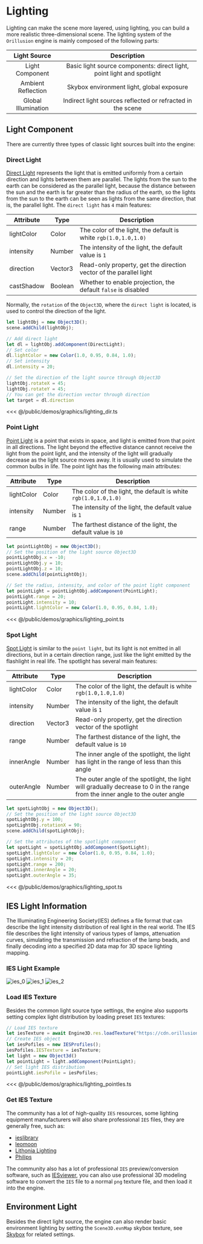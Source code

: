 # Lighting

Lighting can make the scene more layered, using lighting, you can build a more realistic three-dimensional scene. The
lighting system of the `Orillusion` engine is mainly composed of the following parts:

|     Light Source     |                              Description                               |
|:--------------------:|:----------------------------------------------------------------------:|
|   Light Component    | Basic light source components: direct light, point light and spotlight |
|  Ambient Reflection  |               Skybox environment light, global exposure                |
| Global  Illumination |       Indirect light sources reflected or refracted in the scene       |

## Light Component

There are currently three types of classic light sources built into the engine:

### Direct Light

[Direct Light](/api/classes/DirectLight) represents the light that is emitted uniformly from a certain direction and lights between them are parallel. The lights from the sun to the earth can be considered as the parallel light, because the distance between the sun and the earth is far greater than the radius of the earth, so the lights from the sun to the earth can be seen as lights from the same direction, that is, the parallel light. The `direct light` has `4` main features:

| Attribute  | Type    | Description                                                        |
|------------|---------|--------------------------------------------------------------------|
| lightColor | Color   | The color of the light, the default is white `rgb(1.0,1.0,1.0)`    |
| intensity  | Number  | The intensity of the light, the default value is `1`               |
| direction  | Vector3 | Read-only property, get the direction vector of the parallel light |
| castShadow | Boolean | Whether to enable projection, the default `false` is disabled      |

Normally, the `rotation` of the `Object3D`, where the `direct light` is located, is used to control the direction of the light.

```ts
let lightObj = new Object3D();
scene.addChild(lightObj);

// Add direct light
let dl = lightObj.addComponent(DirectLight);
// Set color
dl.lightColor = new Color(1.0, 0.95, 0.84, 1.0);
// Set intensity
dl.intensity = 20;

// Set the direction of the light source through Object3D
lightObj.rotateX = 45;
lightObj.rotateY = 45;
// You can get the direction vector through direction
let target = dl.direction
```

<Demo :height="500" src="/demos/graphics/lighting_dir.ts"></Demo>

<<< @/public/demos/graphics/lighting_dir.ts

### Point Light

[Point Light](/api/classes/PointLight) is a point that exists in space, and light is emitted from that point in all
directions. The light beyond the effective distance cannot receive the light from the point light, and the intensity of
the light will gradually decrease as the light source moves away. It is usually used to simulate the common bulbs in
life. The point light has the following main attributes:

| Attribute  | Type   | Description                                                     |
|------------|--------|-----------------------------------------------------------------|
| lightColor | Color  | The color of the light, the default is white `rgb(1.0,1.0,1.0)` |
| intensity  | Number | The intensity of the light, the default value is `1`            |
| range      | Number | The farthest distance of the light, the default value is `10`   |

```ts
let pointLightObj = new Object3D();
// Set the position of the light source Object3D
pointLightObj.x = -10;
pointLightObj.y = 10;
pointLightObj.z = 10;
scene.addChild(pointLightObj);

// Set the radius, intensity, and color of the point light component
let pointLight = pointLightObj.addComponent(PointLight);
pointLight.range = 20;
pointLight.intensity = 10;
pointLight.lightColor = new Color(1.0, 0.95, 0.84, 1.0);
```

<Demo :height="500" src="/demos/graphics/lighting_point.ts"></Demo>

<<< @/public/demos/graphics/lighting_point.ts

### Spot Light

[Spot Light](/api/classes/SpotLight) is similar to the `point light`, but its light is not emitted in all directions,
but in a certain direction range, just like the light emitted by the flashlight in real life. The spotlight has several
main features:

| Attribute  | Type    | Description                                                                                                                   |
|------------|---------|-------------------------------------------------------------------------------------------------------------------------------|
| lightColor | Color   | The color of the light, the default is white `rgb(1.0,1.0,1.0)`                                                               |
| intensity  | Number  | The intensity of the light, the default value is `1`                                                                          |
| direction  | Vector3 | Read-only property, get the direction vector of the spotlight                                                                 |
| range      | Number  | The farthest distance of the light, the default value is `10`                                                                 |
| innerAngle | Number  | The inner angle of the spotlight, the light has light in the range of less than this angle                                    |
| outerAngle | Number  | The outer angle of the spotlight, the light will gradually decrease to 0 in the range from the inner angle to the outer angle |

```ts
let spotLightObj = new Object3D();
// Set the position of the light source Object3D
spotLightObj.y = 100;
spotLightObj.rotationX = 90;
scene.addChild(spotLightObj);

// Set the attributes of the spotlight component
let spotLight = spotLightObj.addComponent(SpotLight);
spotLight.lightColor = new Color(1.0, 0.95, 0.84, 1.0);
spotLight.intensity = 20;
spotLight.range = 200;
spotLight.innerAngle = 20;
spotLight.outerAngle = 35;
```

<Demo :height="500" src="/demos/graphics/lighting_spot.ts"></Demo>

<<< @/public/demos/graphics/lighting_spot.ts

## IES Light Information

The Illuminating Engineering Society(IES) defines a file format that can describe the light intensity distribution of real light in the real world. The IES file describes the light intensity of various types of lamps, attenuation curves, simulating the transmission and refraction of the lamp beads, and finally decoding into a specified 2D data map for 3D space lighting mapping.

### IES Light Example

![ies_0](/images/ies/image2017-6-29_11-38-7584f.webp)
![ies_1](/images/ies/image2017-6-29_11-41-2a59d.webp)
![ies_2](/images/ies/image2017-6-30_19-21-325aef.webp)

### Load IES Texture

Besides the common light source type settings, the engine also supports setting complex light distribution by loading preset `IES` textures:

```ts
// Load IES texture
let iesTexture = await Engine3D.res.loadTexture("https://cdn.orillusion.com/ies/ies_2.png");
// Create IES object
let iesPofiles = new IESProfiles();
iesPofiles.IESTexture = iesTexture;
let light = new Object3d()
let pointLight = light.addComponent(PointLight);
// Set light IES distribution
pointLight.iesPofile = iesPofiles;
```

<Demo :height="500" src="/demos/graphics/lighting_pointIes.ts"></Demo>

<<< @/public/demos/graphics/lighting_pointIes.ts

### Get IES Texture

The community has a lot of high-quality `IES` resources, some lighting equipment manufacturers will also share professional `IES` files, they are generally free, such as:

- [ieslibrary](https://ieslibrary.com/en/home)
- [leomoon](https://leomoon.com/store/shaders/ies-lights-pack/)
- [Lithonia Lighting](https://lithonia.acuitybrands.com/resources/technical-downloads/photometricdownloads)
- [Philips](https://www.usa.lighting.philips.com/support/support/literature/photometric-data)

The community also has a lot of professional `IES` preview/conversion software, such as [IESviewer](http://photometricviewer.com/), you can also use professional 3D modeling software to convert the `IES` file to a normal `png` texture file, and then load it into the engine.

## Environment Light

Besides the direct light source, the engine can also render basic environment lighting by setting the `Scene3D.evnMap` skybox texture, see [Skybox](/guide/core/scene.html#sky-box) for related settings.

<!-- ## Global Illumination

Normal lighting system only considers the effect of light source directly irradiating the surface of the object, and does not calculate the light reflected or refracted by the light source through the surface of the object, that is, indirect lighting. Global illumination system can model indirect lighting to achieve more realistic lighting effects. See [Advanced GI](/guide/advanced/gi) for details. -->